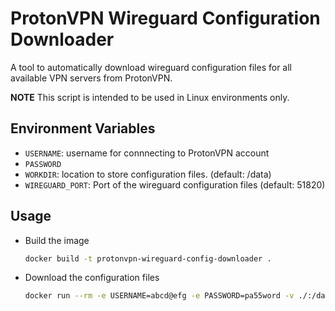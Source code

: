 # ProtonVPN Wireguard Configuration Downloader

A tool to automatically download wireguard configuration files for all available VPN servers from ProtonVPN.

**NOTE**
This script is intended to be used in Linux environments only.

## Environment Variables

- `USERNAME`: username for connnecting to ProtonVPN account
- `PASSWORD`
- `WORKDIR`: location to store configuration files. (default: /data)
- `WIREGUARD_PORT`: Port of the wireguard configuration files (default: 51820)

## Usage
- Build the image
    ```sh
    docker build -t protonvpn-wireguard-config-downloader .
    ```
- Download the configuration files
    ```sh
    docker run --rm -e USERNAME=abcd@efg -e PASSWORD=pa55word -v ./:/data protonvpn-wireguard-config-downloader protonvpn-wireguard-configs
    ```
